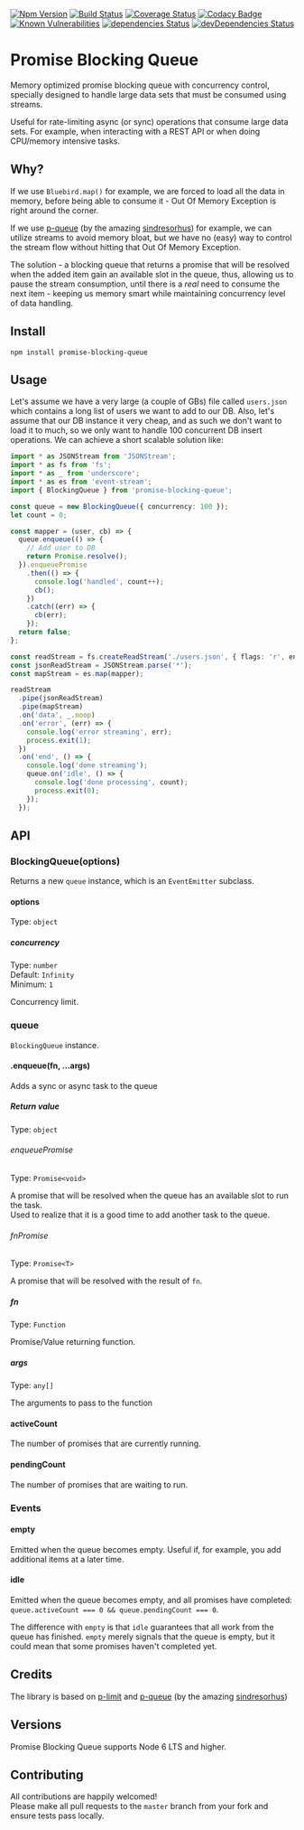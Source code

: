 [![Npm Version](https://img.shields.io/npm/v/promise-blocking-queue.svg?style=popout)](https://www.npmjs.com/package/promise-blocking-queue)
[![Build Status](https://travis-ci.org/PruvoNet/promise-blocking-queue.svg?branch=master)](https://travis-ci.org/PruvoNet/promise-blocking-queue)
[![Coverage Status](https://coveralls.io/repos/github/PruvoNet/promise-blocking-queue/badge.svg?branch=master)](https://coveralls.io/github/PruvoNet/promise-blocking-queue?branch=master)
[![Codacy Badge](https://api.codacy.com/project/badge/Grade/58abd1713b064f4c9af7dc88d7178ebe)](https://www.codacy.com/app/regevbr/promise-blocking-queue?utm_source=github.com&amp;utm_medium=referral&amp;utm_content=PruvoNet/promise-blocking-queue&amp;utm_campaign=Badge_Grade)
[![Known Vulnerabilities](https://snyk.io/test/github/PruvoNet/promise-blocking-queue/badge.svg?targetFile=package.json)](https://snyk.io/test/github/PruvoNet/promise-blocking-queue?targetFile=package.json)
[![dependencies Status](https://david-dm.org/PruvoNet/promise-blocking-queue/status.svg)](https://david-dm.org/PruvoNet/promise-blocking-queue)
[![devDependencies Status](https://david-dm.org/PruvoNet/promise-blocking-queue/dev-status.svg)](https://david-dm.org/PruvoNet/promise-blocking-queue?type=dev)

# Promise Blocking Queue
Memory optimized promise blocking queue with concurrency control, specially designed to handle large data sets that must 
be consumed using streams.  

Useful for rate-limiting async (or sync) operations that consume large data sets. 
For example, when interacting with a REST API or when doing CPU/memory intensive tasks.

## Why?
If we use `Bluebird.map()` for example, we are forced to load all the data in memory, 
before being able to consume it - Out Of Memory Exception is right around the corner.   

If we use [p-queue](https://github.com/sindresorhus/p-limit) (by the amazing [sindresorhus](https://github.com/sindresorhus)) 
for example, we can utilize streams to avoid memory bloat, but we have no (easy) way to control 
the stream flow without hitting that Out Of Memory Exception.

The solution - a blocking queue that returns a promise that will be resolved when the added item gain an available slot in the 
queue, thus, allowing us to pause the stream consumption, until there is a _real_ need to consume the next item - keeping us 
memory smart while maintaining concurrency level of data handling.

## Install

```shell
npm install promise-blocking-queue
```

## Usage

Let's assume we have a very large (a couple of GBs) file called `users.json` which contains a long list of users we want to add to our DB.
Also, let's assume that our DB instance it very cheap, and as such we don't want to load it to much, so we only want to handle
100 concurrent DB insert operations.
We can achieve a short scalable solution like:

```typescript
import * as JSONStream from 'JSONStream';
import * as fs from 'fs';
import * as _ from 'underscore';
import * as es from 'event-stream';
import { BlockingQueue } from 'promise-blocking-queue';

const queue = new BlockingQueue({ concurrency: 100 });
let count = 0;

const mapper = (user, cb) => {
  queue.enqueue(() => {
    // Add user to DB
    return Promise.resolve();
  }).enqueuePromise
    .then(() => {
      console.log('handled', count++);
      cb();
    })
    .catch((err) => {
      cb(err);
    });
  return false;
};

const readStream = fs.createReadStream('./users.json', { flags: 'r', encoding: 'utf-8' });
const jsonReadStream = JSONStream.parse('*');
const mapStream = es.map(mapper);

readStream
  .pipe(jsonReadStream)
  .pipe(mapStream)
  .on('data', _.noop)
  .on('error', (err) => {
    console.log('error streaming', err);
    process.exit(1);
  })
  .on('end', () => {
    console.log('done streaming');
    queue.on('idle', () => {
      console.log('done processing', count);
      process.exit(0);
    });
  });
```

## API

### BlockingQueue(options)

Returns a new `queue` instance, which is an `EventEmitter` subclass.

#### options

Type: `object`

##### concurrency

Type: `number`  
Default: `Infinity`  
Minimum: `1`

Concurrency limit.

### queue

`BlockingQueue` instance.

#### .enqueue(fn, ...args)

Adds a sync or async task to the queue

##### Return value

Type: `object`

###### enqueuePromise

Type: `Promise<void>`

A promise that will be resolved when the queue has an available slot to run the task.  
Used to realize that it is a good time to add another task to the queue.

###### fnPromise

Type: `Promise<T>`

A promise that will be resolved with the result of `fn`.

##### fn

Type: `Function`

Promise/Value returning function.

##### args

Type: `any[]`

The arguments to pass to the function

#### activeCount

The number of promises that are currently running.

#### pendingCount

The number of promises that are waiting to run.

### Events

#### empty

Emitted when the queue becomes empty.
Useful if, for example, you add additional items at a later time.

#### idle

Emitted when the queue becomes empty, and all promises have completed: `queue.activeCount === 0 && queue.pendingCount === 0`.

The difference with `empty` is that `idle` guarantees that all work from the queue has finished.
`empty` merely signals that the queue is empty, but it could mean that some promises haven't completed yet.

## Credits
The library is based on 
[p-limit](https://github.com/sindresorhus/p-limit) and [p-queue](https://github.com/sindresorhus/p-queue) (by the amazing [sindresorhus](https://github.com/sindresorhus))


## Versions

Promise Blocking Queue supports Node 6 LTS and higher.

## Contributing

All contributions are happily welcomed!  
Please make all pull requests to the `master` branch from your fork and ensure tests pass locally.
